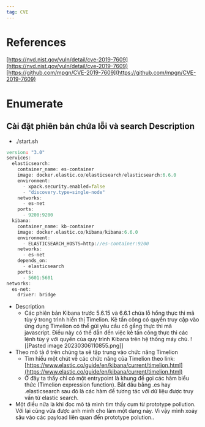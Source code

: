 ```yaml
---
tag: CVE
---
```

# References
[](https://nvd.nist.gov/vuln/detail/cve-2019-7609)[https://nvd.nist.gov/vuln/detail/cve-2019-7609](https://nvd.nist.gov/vuln/detail/cve-2019-7609)
[](https://github.com/mpgn/CVE-2019-7609)[https://github.com/mpgn/CVE-2019-7609](https://github.com/mpgn/CVE-2019-7609)

# Enumerate
## Cài đặt phiên bản chứa lỗi và search Description
- ./start.sh
``` d
version: "3.0"
services:
  elasticsearch:
    container_name: es-container
    image: docker.elastic.co/elasticsearch/elasticsearch:6.6.0
    environment:
      - xpack.security.enabled=false
      - "discovery.type=single-node"
    networks:
      - es-net
    ports:
      - 9200:9200
  kibana:
    container_name: kb-container
    image: docker.elastic.co/kibana/kibana:6.6.0
    environment:
      - ELASTICSEARCH_HOSTS=http://es-container:9200
    networks:
      - es-net
    depends_on:
      - elasticsearch
    ports:
      - 5601:5601
networks:
  es-net:
    driver: bridge
```
- Description
	- Các phiên bản Kibana trước 5.6.15 và 6.6.1 chứa lỗ hổng thực thi mã tùy ý trong trình hiển thị Timelion. Kẻ tấn công có quyền truy cập vào ứng dụng Timelion có thể gửi yêu cầu cố gắng thực thi mã javascript. Điều này có thể dẫn đến việc kẻ tấn công thực thi các lệnh tùy ý với quyền của quy trình Kibana trên hệ thống máy chủ.
![[Pasted image 20230306110855.png]]
- Theo mô tả ở trên chúng ta sẽ tập trung vào chức năng Timelion
	- Tìm hiểu một chút về các chức năng của Timelion theo link: [](https://www.elastic.co/guide/en/kibana/current/timelion.html)[https://www.elastic.co/guide/en/kibana/current/timelion.html](https://www.elastic.co/guide/en/kibana/current/timelion.html)
	- Ở đây ta thấy chỉ có một entrypoint là khung để gọi các hàm biểu thức (Timelion expression function). Bắt đầu bằng .es hay .elasticsearch sau đó là các hàm để tương tác với dữ liệu được truy vấn từ elastic search.
- Một điều nữa là khi đọc mô tả mình tìm thấy cụm từ prototype pollution. Với lại cũng vừa được anh minh cho làm một dạng này. Vì vậy mình xoáy sâu vào các payload liên quan đến prototype polution..
